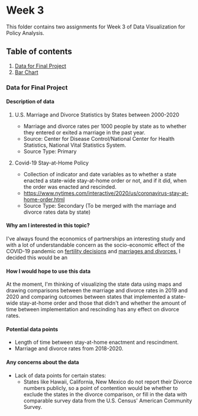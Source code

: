 # Week 3

This folder contains two assignments for Week 3 of Data Visualization for Policy Analysis.

## Table of contents
1. [Data for Final Project](#data)
2. [Bar Chart](#paragraph1)

### Data for Final Project <a name="data"></a>
#### Description of data

1. U.S. Marriage and Divorce Statistics by States between 2000-2020 
    - Marriage and divorce rates per 1000 people by state as to whether they entered or exited a marriage in the past year.
    - Source: Center for Disease Control/National Center for Health Statistics, National Vital Statistics System.
    - Source Type: Primary

2. Covid-19 Stay-at-Home Policy
    - Collection of indicator and date variables as to whether a state enacted a state-wide stay-at-home order or not, and if it did, when the order was enacted and rescinded.
    - https://www.nytimes.com/interactive/2020/us/coronavirus-stay-at-home-order.html
    - Source Type: Secondary (To be merged with the marriage and divorce rates data by state)


#### Why am I interested in this topic?

I've always found the economics of partnerships an interesting study and with a lot of understandable concern as the socio-economic effect of the COVID-19 pandemic on [fertility decisions](https://www.frontiersin.org/articles/10.3389/fpubh.2020.578438/full) and [marriages and divorces](https://www.bgsu.edu/ncfmr/resources/data/family-profiles/westrick-payne-manning-marriage-divorce-covid-pandemic-fp-22-12.html#:~:text=We%20expected%20714%2C997%20divorces%20would,of%20divorces%20occurring%20in%202020.), I decided this would be an

#### How I would hope to use this data
At the moment, I'm thinking of visualizing the state data using maps and drawing comparisons between the marriage and divorce rates in 2019 and 2020 and comparing outcomes between states that implemented a state-wide stay-at-home order and those that didn't and whether the amount of time between implementation and rescinding has any effect on divorce rates.

#### Potential data points
+ Length of time between stay-at-home enactment and rescindment.
+ Marriage and divorce rates from 2018-2020.

#### Any concerns about the data
+ Lack of data points for certain states:
    - States like Hawaii, California, New Mexico do not report their Divorce numbers publicly, so a point of contention would be whether to exclude the states in the divorce comparison, or fill in the data with comparable survey data from the U.S. Census' American Community Survey.
    